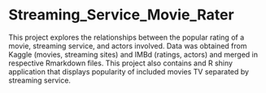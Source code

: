 # Streaming_Service_Movie_Rater

This project explores the relationships between the popular rating of a movie, streaming service, and actors involved. Data was obtained from Kaggle (movies, streaming sites) and IMBd (ratings, actors) and merged in respective Rmarkdown files. This project also contains and R shiny application that displays popularity of included movies TV separated by streaming service. 
